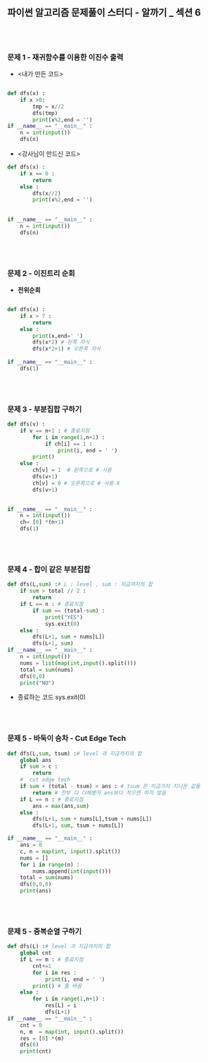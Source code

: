 ## 파이썬 알고리즘 문제풀이 스터디 - 알까기 _ 섹션 6

<br><br>
### 문제 1 - 재귀함수를 이용한 이진수 출력


- <내가 만든 코드>
```py

def dfs(x) :
    if x >0:
        tmp = x//2
        dfs(tmp)
        print(x%2,end = '')
if __name__ == "__main__" :
    n = int(input())
    dfs(n)
 ```
 
 - <강사님이 만드신 코드>
```py
def dfs(x) :
    if x == 0 :
        return 
    else :
        dfs(x//2)
        print(x%2,end = '')
       
        
if __name__ == "__main__" :
    n = int(input())
    dfs(n)
```

<br><br>
### 문제 2 - 이진트리 순회


- **전위순회**
```py

def dfs(x) :
    if x > 7 :
        return 
    else :
        print(x,end=' ')
        dfs(x*2) # 왼쪽 자식
        dfs(x*2+1) # 오른쪽 자식     
        
if __name__ == "__main__" :
    dfs(1)
```


<br><br>
### 문제 3 - 부분집합 구하기 

```py
def dfs(v) :
    if v == n+1 : # 종료지점
        for i in range(1,n+1) :
            if ch[i] == 1 :
                print(i, end = ' ')
        print()
    else :
        ch[v] = 1  # 왼쪽으로 # 사용
        dfs(v+1)
        ch[v] = 0 # 오른쪽으로 # 사용 X 
        dfs(v+1)

        
if __name__ == "__main__" :
    n = int(input())
    ch= [0] *(n+1)
    dfs(1)
```

<br><br>
### 문제 4 - 합이 같은 부분집합 

```py
def dfs(L,sum) :# L : level , sum : 지금까지의 합 
    if sum > total // 2 :
        return 
    if L == n : # 종료지점
        if sum == (total-sum) :
            print("YES")
            sys.exit(0)
    else :
        dfs(L+1, sum + nums[L])
        dfs(L+1, sum)
if __name__ == "__main__" :
    n = int(input())
    nums = list(map(int,input().split()))
    total = sum(nums)
    dfs(0,0)
    print("NO")
```
- 종료하는 코드 sys.exit(0)

<br><br>
### 문제 5 - 바둑이 승차 - Cut Edge Tech

```py
def dfs(L,sum, tsum) :# level 과 지금까지의 합 
    global ans
    if sum > c :
        return 
    #  cut edge tech 
    if sum + (total - tsum) < ans : # tsum 은 지금가지 지나온 값들 
        return # 전부 다 더해봤자 ans보다 작으면 하지 않음 
    if L == n : # 종료지점
        ans = max(ans,sum)
    else :
        dfs(L+1, sum + nums[L],tsum + nums[L])
        dfs(L+1, sum, tsum + nums[L])

if __name__ == "__main__" :
    ans = 0
    c, n = map(int, input().split())
    nums = []
    for i in range(n) :
        nums.append(int(input()))
    total = sum(nums)
    dfs(0,0,0)
    print(ans)
```


<br><br>
### 문제 5 - 중복순열 구하기 
```py
def dfs(L) :# level 과 지금까지의 합 
    global cnt
    if L == m : # 종료지점
        cnt+=1
        for i in res :
            print(i, end = ' ')
        print() # 줄 바꿈 
    else :
        for i in range(1,n+1) :
            res[L] = i
            dfs(L+1)
if __name__ == "__main__" :
    cnt = 0
    n, m  = map(int, input().split())
    res = [0] *(m)
    dfs(0)
    print(cnt)
```



 
